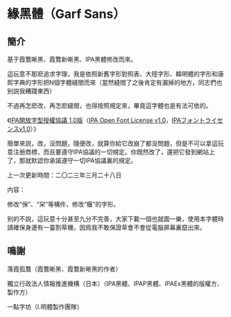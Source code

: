 # 緣黑體（Garf Sans） 
## 簡介
基于霞鶩晰黑、霞鶩新晰黑、IPA黑體修改而來。

這玩意不那麽追求字理，我是依照新舊字形對照表、大陸字形、韓明體的字形和康熙字典的字形把N個字體縫閤而來（當然縫閤了之後肯定有漏掉的地方，同志們也别説我糟踐東西）

不過再怎麽改，再怎麽縫閤，也得按照規定來，畢竟這字體也是有法可依的。

《[IPA開放字型授權協議 1.0版](LICENSE_CHI.md)（[IPA Open Font License v1.0](LICENSE.md#ipa-font-license-agreement-v10)，[IPAフォントライセンスv1.0](LICENSE.md)）》

簡單來説，改，没問題，隨便改，就算你給它改崩了都没問題，但是不可以拿這玩意注册商標，而且要遵守IPA協議的一切規定。你既然改了，還把它發到網站上了，那就默認你承諾遵守一切IPA協議裏的規定。

上一次更新時間：二〇二三年三月二十八日

内容：

修改“保”、“罙”等構件，修改“椻”的字形。

别的不説，這玩意十分甚至九分不完善，大家下載一個也就圖一樂，使用本字體時請確保身邊有一臺割草機，因爲我不敢保證草會不會從電腦屏幕裏竄出來。
## 鳴謝
落霞孤鶩（霞鶩晰黑、霞鶩新晰黑的作者）

獨立行政法人情報推進機構（日本）（IPA黑體、IPAP黑體、IPAEx黑體的版權方、製作方）

一點字坊（I.明體製作團隊）
